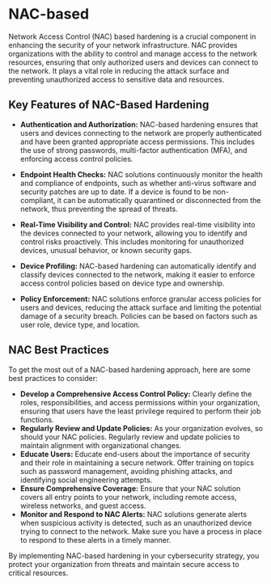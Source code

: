 # NAC-based

Network Access Control (NAC) based hardening is a crucial component in enhancing the security of your network infrastructure. NAC provides organizations with the ability to control and manage access to the network resources, ensuring that only authorized users and devices can connect to the network. It plays a vital role in reducing the attack surface and preventing unauthorized access to sensitive data and resources.

## Key Features of NAC-Based Hardening

- **Authentication and Authorization:** NAC-based hardening ensures that users and devices connecting to the network are properly authenticated and have been granted appropriate access permissions. This includes the use of strong passwords, multi-factor authentication (MFA), and enforcing access control policies.

- **Endpoint Health Checks:** NAC solutions continuously monitor the health and compliance of endpoints, such as whether anti-virus software and security patches are up to date. If a device is found to be non-compliant, it can be automatically quarantined or disconnected from the network, thus preventing the spread of threats.

- **Real-Time Visibility and Control:** NAC provides real-time visibility into the devices connected to your network, allowing you to identify and control risks proactively. This includes monitoring for unauthorized devices, unusual behavior, or known security gaps.

- **Device Profiling:** NAC-based hardening can automatically identify and classify devices connected to the network, making it easier to enforce access control policies based on device type and ownership.

- **Policy Enforcement:** NAC solutions enforce granular access policies for users and devices, reducing the attack surface and limiting the potential damage of a security breach. Policies can be based on factors such as user role, device type, and location.

## NAC Best Practices

To get the most out of a NAC-based hardening approach, here are some best practices to consider:

- **Develop a Comprehensive Access Control Policy:** Clearly define the roles, responsibilities, and access permissions within your organization, ensuring that users have the least privilege required to perform their job functions.
- **Regularly Review and Update Policies:** As your organization evolves, so should your NAC policies. Regularly review and update policies to maintain alignment with organizational changes.
- **Educate Users:** Educate end-users about the importance of security and their role in maintaining a secure network. Offer training on topics such as password management, avoiding phishing attacks, and identifying social engineering attempts.
- **Ensure Comprehensive Coverage:** Ensure that your NAC solution covers all entry points to your network, including remote access, wireless networks, and guest access.
- **Monitor and Respond to NAC Alerts:** NAC solutions generate alerts when suspicious activity is detected, such as an unauthorized device trying to connect to the network. Make sure you have a process in place to respond to these alerts in a timely manner.

By implementing NAC-based hardening in your cybersecurity strategy, you protect your organization from threats and maintain secure access to critical resources.

